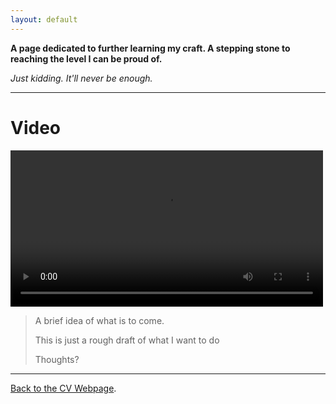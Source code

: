 ```yaml
---
layout: default
---
```


**A page dedicated to further learning my craft. A stepping stone to reaching the level I can be proud of.**

_Just kidding. It'll never be enough._


---


# Video
<video width="500" controls>
  <source controls loop src="https://github.com/KingKai025/praiseking/raw/refs/heads/main/Gif2.mp4" type="video/mp4">
  <source controls loop src="https://github.com/KingKai025/praiseking/raw/refs/heads/main/Gif2.webm" type="video/webm">
  Your browser does not support the video tag.
</video>



> A brief idea of what is to come.
>
> This is just a rough draft of what I want to do
>
> Thoughts?



* * *



[Back to the CV Webpage](./another-page.html).

